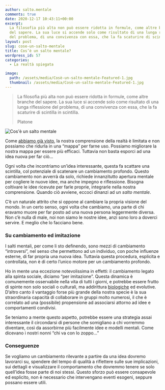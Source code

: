 ```yaml
---
author: salto.mentale
comments: true
date: 2020-12-17 10:43:11+00:00
excerpt:
  La filosofia più alta non può essere ridotta in formule, come altre branche
  del sapere. La sua luce si accende solo come risultato di una lunga riflessione
  del problema, di una convivenza con essa, che la fa scaturire di scintilla in scintilla.
layout: post
slug: cose-un-salto-mentale
title: Cos’è un salto mentale?
wordpress_id: 57
categories:
  - La realtà spiegata

image:
  path: /assets/media/Cosè-un-salto-mentale-Featured-1.jpg
  thumbnail: /assets/media/Cosè-un-salto-mentale-Featured-1.jpg
---
```


> La filosofia più alta non può essere ridotta in formule, come altre branche del sapere. La sua luce si accende solo come risultato di una lunga riflessione del problema, di una convivenza con essa, che la fa scaturire di scintilla in scintilla.
> 
> Platone

![Cos'è un salto mentale]({{site.baseurl}}/assets/media/Cosa-è-un-salto-mentale.png)

Come [abbiamo già visto](/la-mappa-non-e-il-territorio/), la nostra comprensione della realtà è limitata e non possiamo che ridurla in una “mappa” per farne uso. Possiamo migliorare la nostra mappa per essere più efficaci. Tuttavia non basta esporci ad una idea nuova per far ciò…

Ogni volta che incontriamo un’idea interessante, questa fa scattare una scintilla, col potenziale di scatenare un cambiamento profondo. Questo cambiamento non avverrà da solo, richiede innanzitutto apertura mentale per cogliere le nuove idee, ma anche impegno e riflessione. Bisogna coltivare le idee ricevute per farle proprie, integrarle nella nostra comprensione. Quando ciò avviene, eccoci dinanzi ad un _salto mentale_.

C’è un naturale attrito che si oppone al cambiare la propria visione del mondo. In un certo senso, ogni volta che cambiamo, una parte di chi eravamo muore per far posto ad una nuova persona leggermente diversa. Non c’è nulla di male, noi non siamo le nostre idee, anzi sono loro a doverci servire. E meglio che lo facciano bene.

### Su cambiamento ed imitazione

I salti mentali, per come li sto definendo, sono mezzi di cambiamento “introversi”, nel senso che permettono ad un individuo, con poche influenze esterne, di far propria una nuova idea. Tuttavia questa procedura, esplicita e controllata, non è di certo l’unico motore per un cambiamento profondo.

Ho in mente una eccezione notevolissima in effetti: il cambiamento legato alla spinta sociale, diciamo “per imitazione”. Questa dinamica è comunemente osservabile nella vita di tutti i giorni, e potrebbe essere frutto di spinte non solo sociali o culturali, ma addirittura [biologiche](https://it.wikipedia.org/wiki/Neuroni_specchio) ed evolutive. D’altro canto il vantaggio forse più grande della nostra specie è la sua straordinaria capacità di collaborare in gruppi molto numerosi, il che è correlato ad una (possibile) propensione ad associarsi attorno ad idee e comportamenti condivisi.

Se teniamo a mente questo aspetto, potrebbe essere una strategia assai interessante il circondarsi di persone che somigliano a chi vorremmo diventare, così da assorbirne più facilmente idee e modelli mentali. Come dicevano i nostri nonni “chi va con lo zoppo…”

### Conseguenze

Se vogliamo un cambiamento rilevante a partire da una idea dovremo lavorarci su, spendere del tempo di qualità a riflettere sulle sue implicazioni, sui dettagli e visualizzare il comportamento che dovremmo tenere se solo quell’idea fosse parte di noi stessi. Questo sforzo può essere consapevole ed esplicito, non è necessario che intervengano eventi esogeni, seppure possano essere utili.
